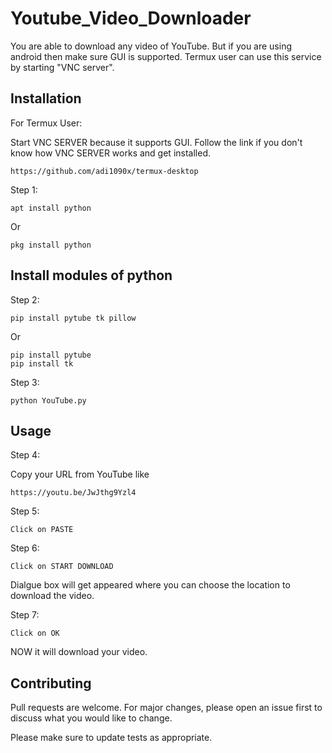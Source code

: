 # Youtube_Video_Downloader



You are able to download any video of YouTube. But if you are using android then make sure GUI is supported. Termux user can use this service by starting "VNC server".
 
## Installation

For Termux User:

Start VNC SERVER because it supports GUI.
Follow the link if you don't know how VNC SERVER works and get installed.
```
https://github.com/adi1090x/termux-desktop
```

Step 1:

```
apt install python
```
Or
```
pkg install python
```

## Install modules of python

Step 2:

```
pip install pytube tk pillow
```
Or
```
pip install pytube
pip install tk
```






Step 3:
```
python YouTube.py
```

## Usage

Step 4:

Copy your URL from YouTube like
```
https://youtu.be/JwJthg9Yzl4
```

Step 5:

```
Click on PASTE
```

Step 6:
```
Click on START DOWNLOAD
```
Dialgue box will get appeared where you can choose the location to download the video.

Step 7:
```
Click on OK
```
NOW it will download your video.

## Contributing
Pull requests are welcome. For major changes, please open an issue first to discuss what you would like to change.

Please make sure to update tests as appropriate.

